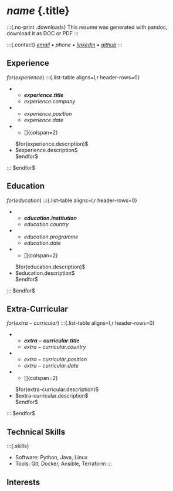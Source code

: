 # $name$ {.title}

:::{.no-print .downloads}
This resume was generated with pandoc, download it as DOC or PDF
:::

:::{.contact}
[$email$](mailto:$email$) •
$phone$ •
[$linkedin$](https://linkedin/in/$linkedin$) •
[$github$](https://github.com/$github$)
:::

## Experience

$for(experience)$
:::{.list-table aligns=l,r header-rows=0}
   * - **$experience.title$**
     - *$experience.company$*

   * - $experience.position$
     - $experience.date$

   * - []{colspan=2}
   <ul>
$for(experience.description)$
     <li>$experience.description$</li>
$endfor$
   </ul>
:::
$endfor$

## Education

$for(education)$
:::{.list-table aligns=l,r header-rows=0}
   * - **$education.institution$**
     - *$education.country$*

   * - $education.programme$
     - $education.date$

   * - []{colspan=2}
   <ul>
$for(education.description)$
     <li>$education.description$</li>
$endfor$
   </ul>
:::
$endfor$

## Extra-Curricular

$for(extra-curricular)$
:::{.list-table aligns=l,r header-rows=0}
   * - **$extra-curricular.title$**
     - *$extra-curricular.country$*

   * - $extra-curricular.position$
     - $extra-curricular.date$

   * - []{colspan=2}
   <ul>
$for(extra-curricular.description)$
     <li>$extra-curricular.description$</li>
$endfor$
   </ul>
:::
$endfor$

## Technical Skills

:::{.skills}
* Software: Python, Java, Linux
* Tools: Git, Docker, Ansible, Terraform
:::

## Interests
